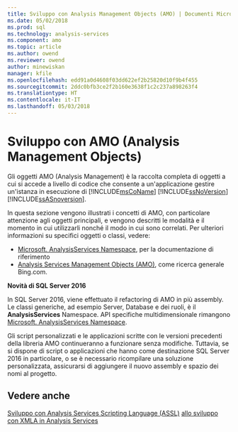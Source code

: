 ```yaml
---
title: Sviluppo con Analysis Management Objects (AMO) | Documenti Microsoft
ms.date: 05/02/2018
ms.prod: sql
ms.technology: analysis-services
ms.component: amo
ms.topic: article
ms.author: owend
ms.reviewer: owend
author: minewiskan
manager: kfile
ms.openlocfilehash: edd91a0d4608f03dd622ef2b25820d10f9b4f455
ms.sourcegitcommit: 2ddc0bfb3ce2f2b160e3638f1c2c237a898263f4
ms.translationtype: HT
ms.contentlocale: it-IT
ms.lasthandoff: 05/03/2018
---
```

# <a name="developing-with-analysis-management-objects-amo"></a>Sviluppo con AMO (Analysis Management Objects)
Gli oggetti AMO (Analysis Management) è la raccolta completa di oggetti a cui si accede a livello di codice che consente a un'applicazione gestire un'istanza in esecuzione di [!INCLUDE[msCoName](../../../includes/msconame-md.md)] [!INCLUDE[ssNoVersion](../../../includes/ssnoversion-md.md)] [!INCLUDE[ssASnoversion](../../../includes/ssasnoversion-md.md)].

In questa sezione vengono illustrati i concetti di AMO, con particolare attenzione agli oggetti principali, e vengono descritti le modalità e il momento in cui utilizzarli nonché il modo in cui sono correlati. Per ulteriori informazioni su specifici oggetti o classi, vedere:

- [Microsoft. AnalysisServices Namespace](http://msdn.microsoft.com/library/microsoft.analysisservices.aspx), per la documentazione di riferimento
- [Analysis Services Management Objects (AMO)](http://www.bing.com/search?q=Analysis+Services+Management+Objects+%28AMO%29), come ricerca generale Bing.com.


 **Novità di SQL Server 2016**

In SQL Server 2016, viene effettuato il refactoring di AMO in più assembly. Le classi generiche, ad esempio Server, Database e dei ruoli, è il **AnalysisServices** Namespace. API specifiche multidimensionale rimangono [Microsoft. AnalysisServices Namespace](https://msdn.microsoft.com/library/ms146720.aspx).

Gli script personalizzati e le applicazioni scritte con le versioni precedenti della libreria AMO continueranno a funzionare senza modifiche. Tuttavia, se si dispone di script o applicazioni che hanno come destinazione SQL Server 2016 in particolare, o se è necessario ricompilare una soluzione personalizzata, assicurarsi di aggiungere il nuovo assembly e spazio dei nomi al progetto.

## <a name="see-also"></a>Vedere anche
[Sviluppo con Analysis Services Scripting Language &#40;ASSL&#41;](../../../analysis-services/multidimensional-models/scripting-language-assl/developing-with-analysis-services-scripting-language-assl.md)
[allo sviluppo con XMLA in Analysis Services](../../../analysis-services/multidimensional-models-scripting-language-assl-xmla/developing-with-xmla-in-analysis-services.md)
